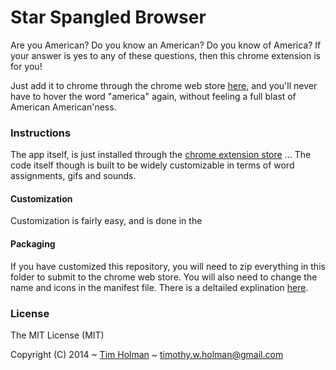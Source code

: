 # Star Spangled Browser

Are you American? Do you know an American? Do you know of America? If your answer is yes to any of these questions, then this chrome extension is for you!

Just add it to chrome through the chrome web store [here](https://chrome.google.com/webstore/detail/star-spangled-browser/nmhhaohjnbippbdhfemgeiooacflcphi), and you'll never have to hover the word "america" again, without feeling a full blast of American American'ness.
 
### Instructions

The app itself, is just installed through the [chrome extension store](https://chrome.google.com/webstore/detail/star-spangled-browser/nmhhaohjnbippbdhfemgeiooacflcphi) ... The code itself though is built to be widely customizable in terms of word assignments, gifs and sounds.

#### Customization

Customization is fairly easy, and is done in the 

#### Packaging

If you have customized this repository, you will need to zip everything in this folder to submit to the chrome web store.
You will also need to change the name and icons in the manifest file. There is a deltailed explination [here](https://developer.chrome.com/webstore/publish).

### License

The MIT License (MIT)

Copyright (C) 2014 ~ [Tim Holman](http://tholman.com) ~ timothy.w.holman@gmail.com